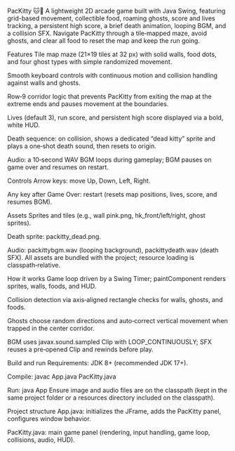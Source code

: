 PacKitty 🐱💖
A lightweight 2D arcade game built with Java Swing, featuring grid-based movement, collectible food, roaming ghosts, score and lives tracking, a persistent high score, a brief death animation, looping BGM, and a collision SFX. Navigate PacKitty through a tile‑mapped maze, avoid ghosts, and clear all food to reset the map and keep the run going.

Features
Tile map maze (21×19 tiles at 32 px) with solid walls, food dots, and four ghost types with simple randomized movement.

Smooth keyboard controls with continuous motion and collision handling against walls and ghosts.

Row‑9 corridor logic that prevents PacKitty from exiting the map at the extreme ends and pauses movement at the boundaries.

Lives (default 3), run score, and persistent high score displayed via a bold, white HUD.

Death sequence: on collision, shows a dedicated “dead kitty” sprite and plays a one‑shot death sound, then resets to origin.

Audio: a 10‑second WAV BGM loops during gameplay; BGM pauses on game over and resumes on restart.

Controls
Arrow keys: move Up, Down, Left, Right.

Any key after Game Over: restart (resets map positions, lives, score, and resumes BGM).

Assets
Sprites and tiles (e.g., wall pink.png, hk_front/left/right, ghost sprites).

Death sprite: packitty_dead.png.

Audio: packittybgm.wav (looping background), packittydeath.wav (death SFX).
All assets are bundled with the project; resource loading is classpath‑relative.

How it works
Game loop driven by a Swing Timer; paintComponent renders sprites, walls, foods, and HUD.

Collision detection via axis‑aligned rectangle checks for walls, ghosts, and foods.

Ghosts choose random directions and auto‑correct vertical movement when trapped in the center corridor.

BGM uses javax.sound.sampled Clip with LOOP_CONTINUOUSLY; SFX reuses a pre‑opened Clip and rewinds before play.

Build and run
Requirements: JDK 8+ (recommended JDK 17+).

Compile: javac App.java PacKitty.java

Run: java App
Ensure image and audio files are on the classpath (kept in the same project folder or a resources directory included on the classpath).

Project structure
App.java: initializes the JFrame, adds the PacKitty panel, configures window behavior.

PacKitty.java: main game panel (rendering, input handling, game loop, collisions, audio, HUD).

